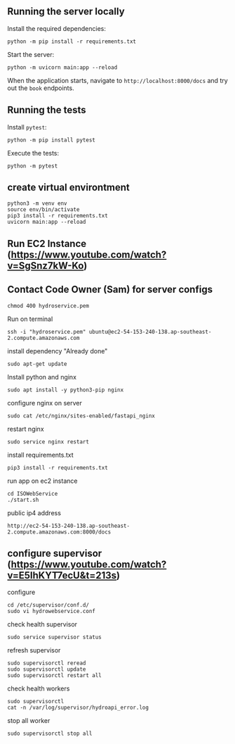 ## Running the server locally


Install the required dependencies:

```
python -m pip install -r requirements.txt
```

Start the server:
```
python -m uvicorn main:app --reload
```

When the application starts, navigate to `http://localhost:8000/docs` and try out the `book` endpoints.

## Running the tests

Install `pytest`:

```
python -m pip install pytest
```

Execute the tests:

```
python -m pytest
```

## create virtual environtment

```
python3 -m venv env
source env/bin/activate
pip3 install -r requirements.txt
uvicorn main:app --reload
```

## Run EC2 Instance (https://www.youtube.com/watch?v=SgSnz7kW-Ko)
## Contact Code Owner (Sam) for server configs

```
chmod 400 hydroservice.pem
```

Run on terminal

```
ssh -i "hydroservice.pem" ubuntu@ec2-54-153-240-138.ap-southeast-2.compute.amazonaws.com

```

install dependency "Already done"

```
sudo apt-get update
```

Install python and nginx

```
sudo apt install -y python3-pip nginx
```

configure nginx on server

```
sudo cat /etc/nginx/sites-enabled/fastapi_nginx
```

restart nginx

```
sudo service nginx restart
```

install requirements.txt

```
pip3 install -r requirements.txt
```

run app on ec2 instance

```
cd ISOWebService
./start.sh
```

public ip4 address

```
http://ec2-54-153-240-138.ap-southeast-2.compute.amazonaws.com:8000/docs
```
## configure supervisor (https://www.youtube.com/watch?v=E5IhKYT7ecU&t=213s)

configure
```
cd /etc/supervisor/conf.d/
sudo vi hydrowebservice.conf
```

check health supervisor

```
sudo service supervisor status
```

refresh supervisor
```
sudo supervisorctl reread
sudo supervisorctl update
sudo supervisorctl restart all
```

check health workers
```
sudo supervisorctl
cat -n /var/log/supervisor/hydroapi_error.log
```

stop all worker

```
sudo supervisorctl stop all 
```